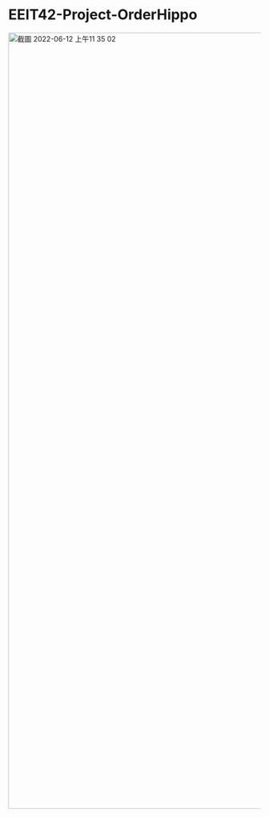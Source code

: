 # EEIT42-Project-OrderHippo
<img width="1552" alt="截圖 2022-06-12 上午11 35 02" src="https://user-images.githubusercontent.com/68499661/173815614-914b8e7f-66b1-4e35-bb55-8c83197d5227.png">
